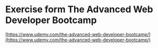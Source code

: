 # Exercise form The Advanced Web Developer Bootcamp

[https://www.udemy.com/the-advanced-web-developer-bootcamp/](https://www.udemy.com/the-advanced-web-developer-bootcamp/)
